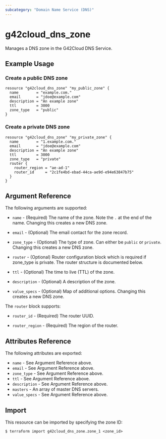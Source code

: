 ```yaml
---
subcategory: "Domain Name Service (DNS)"
---
```


# g42cloud\_dns\_zone

Manages a DNS zone in the G42Cloud DNS Service.

## Example Usage

### Create a public DNS zone

```hcl
resource "g42cloud_dns_zone" "my_public_zone" {
  name        = "example.com."
  email       = "jdoe@example.com"
  description = "An example zone"
  ttl         = 3000
  zone_type   = "public"
}
```

### Create a private DNS zone

```hcl
resource "g42cloud_dns_zone" "my_private_zone" {
  name        = "1.example.com."
  email       = "jdoe@example.com"
  description = "An example zone"
  ttl         = 3000
  zone_type   = "private"
  router {
    router_region = "ae-ad-1"
    router_id     = "2c1fe4bd-ebad-44ca-ae9d-e94e63847b75"
  }
}
```

## Argument Reference

The following arguments are supported:

* `name` - (Required) The name of the zone. Note the `.` at the end of the name.
  Changing this creates a new DNS zone.

* `email` - (Optional) The email contact for the zone record.

* `zone_type` - (Optional) The type of zone. Can either be `public` or `private`.
  Changing this creates a new DNS zone.

* `router` - (Optional) Router configuration block which is required if zone_type is private.
  The router structure is documented below.

* `ttl` - (Optional) The time to live (TTL) of the zone.

* `description` - (Optional) A description of the zone.

* `value_specs` - (Optional) Map of additional options. Changing this creates a
  new DNS zone.

The `router` block supports:

* `router_id` - (Required) The router UUID.

* `router_region` - (Required) The region of the router.

## Attributes Reference

The following attributes are exported:

* `name` - See Argument Reference above.
* `email` - See Argument Reference above.
* `zone_type` - See Argument Reference above.
* `ttl` - See Argument Reference above.
* `description` - See Argument Reference above.
* `masters` - An array of master DNS servers.
* `value_specs` - See Argument Reference above.

## Import

This resource can be imported by specifying the zone ID:

```
$ terraform import g42cloud_dns_zone.zone_1 <zone_id>
```
